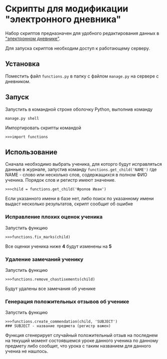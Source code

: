 # Скрипты для модификации "электронного дневника"

Набор скриптов предназначен для удобного редактирования данных в ["электронном дневнике"](https://github.com/devmanorg/e-diary).

Для запуска скриптов необходим доступ к работающему серверу.

## Установка

Поместить файл `functions.py`  в папку с файлом `manage.py` на сервере с дневником.

## Запуск

Запустить в командной строке оболочку Python, выполнив команду 

    manage.py shell

Импортировать скрипты командой

    >>>import functions
    
## Использование

Сначала необходимо выбрать ученика, для которго будут исправляться данные в журнале, запустив команду `functions.get_child('NAME')` где NAME - слово или несколько слов, содержащихся в полном ФИО ученика. Порядок слов и регистр имеют значение.

    >>>child = functions.get_child('Фролов Иван')
         
Если указанного имени в базе нет, либо поиск по указанному имени выдаст несколько результатов, скрипт сообщит об ошибке

### Исправление плохих оценок ученика

Запустить функцию

    >>>functions.fix_marks(child)
    
Все оценки ученика ниже **4** будут изменены на **5**

### Удаление замечаний ученику

Запустить функцию

    >>>functions.remove_chastisements(child)
    
 Будут удалены все замечания об ученике
 
 ### Генерация положительных отзывов об ученике
 
 Запустить функцию
 
    >>>functions.create_commendation(child, 'SUBJECT')
    ### SUBJECT - название предмета (регистр важен)
  
Функция сгенерирует случайный положительный отзыв на последнем на текущий момент состоявшемся уроке данного ученика по данному предмету либо сообщит, что урока с таким названием для данного учениа не нашлось.
